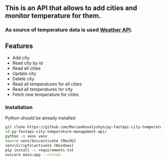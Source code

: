 ## This is an API that allows to add cities and monitor temperature for them.
### As source of temperature data is used [Weather API](https://www.weatherapi.com/).

## Features
- Add city
- Read city by id
- Read all cities
- Update city
- Delete city
- Read all temperatures for all cities
- Read all temperatures for city
- Fetch new temperature for cities

### Installation
Python should be already installed
```bash
git clone https://github.com/MarianKovalyshyn/py-fastapi-city-temperature-management-api.git
cd py-fastapi-city-temperature-management-api/
python -m venv venv
source venv/bin/activate (MacOS)
venv\Scripts\activate (Windows)
pip install -r requirements.txt
uvicorn main:app --reload
```


